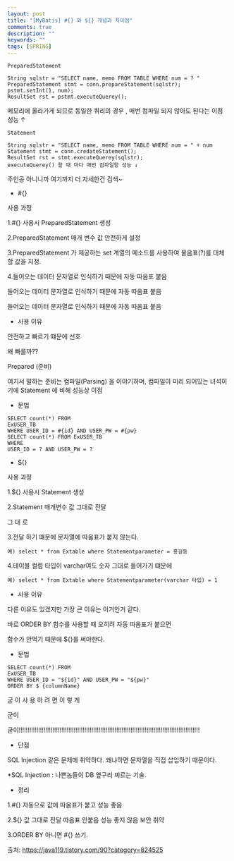 ```yaml
---
layout: post
title: "[MyBatis] #{} 와 ${} 개념과 차이점"
comments: true
description: ""
keywords: ""
tags: [SPRING]
---
```


```
PreparedStatement

String sqlstr = "SELECT name, memo FROM TABLE WHERE num = ? " 
PreparedStatement stmt = conn.prepareStatement(sqlstr); 
pstmt.setInt(1, num);
ResultSet rst = pstmt.executeQuerey(); 
```

메모리에 올라가게 되므로 동일한 쿼리의 경우 , 매번 컴파일 되지 않아도 된다는 이점 성능 ↑

 
```
Statement

String sqlstr = "SELECT name, memo FROM TABLE WHERE num = " + num 
Statement stmt = conn.credateStatement(); 
ResultSet rst = stmt.executeQuerey(sqlstr); 
executeQuerey() 할 때 마다 매번 컴파일함 성능 ↓
```
 

주인공 아니니까 여기까지 더 자세한건 검색~

 

- #{}
 

사용 과정

1.#{} 사용시 PreparedStatement 생성

2.PreparedStatement 매개 변수 값 안전하게 설정

3.PreparedStatement 가 제공하는 set 계열의 메소드를 사용하여 물음표(?)를 대체할 값을 지정.

4.들어오는 데이터 문자열로 인식하기 때문에 자동 따옴표 붙음

들어오는 데이터 문자열로 인식하기 때문에 자동 따옴표 붙음

들어오는 데이터 문자열로 인식하기 때문에 자동 따옴표 붙음

 
- 사용 이유

안전하고 빠르기 떄문에 선호

왜 빠를까??

Prepared (준비)

여기서 말하는 준비는 컴파일(Parsing) 을 이야기하며, 컴파일이 미리 되어있는 녀석이기에 Statement 에 비해 성능상 이점

 
- 문법

```
SELECT count(*) FROM 
ExUSER_TB
WHERE USER_ID = #{id} AND USER_PW = #{pw}
SELECT count(*) FROM ExUSER_TB 
WHERE 
USER_ID = ? AND USER_PW = ?
```


- ${}
 

사용 과정

1.${} 사용시 Statement 생성

2.Statement 매개변수 값 그대로 전달

그 대 로

3.전달 하기 떄문에 문자열에 따옴표가 붙지 않는다.

```
예) select * from Extable where Statementparameter = 홍길동
```

4.테이블 컬럼 타입이 varchar여도 숫자 그대로 들어가기 떄문에

```
예) select * from Extable where Statementparameter(varchar 타입) = 1
```
 

- 사용 이유

다른 이유도 있겠지만 가장 큰 이유는 이거인거 같다.

바로 ORDER BY 함수를 사용할 때 오히려 자동 따옴표가 붙으면

함수가 안먹기 때문에 ${}를 써야한다.

 
- 문법

```
SELECT count(*) FROM 
ExUSER_TB 
WHERE USER_ID = "${id}" AND USER_PW = "${pw}"
ORDER BY $ {columnName}
```

굳 이 사 용 하 려 면 이 렇 게

굳이

굳이!!!!!!!!!!!!!!!!!!!!!!!!!!!!!!!!!!!!!!!!!!!!!!!!!!!!!!!!!!!!!!!!!!!!!!!!!!!!!!!!!!!!!!!!!!!!!!!!!!!!!!

 
- 단점

SQL Injection 같은 문제에 취약하다. 왜냐하면 문자열을 직접 삽입하기 때문이다.

*SQL Injection : 나쁜놈들이 DB 옆구리 찌르는 기술.

 

- 정리

1.#{} 자동으로 값에 따옴표가 붙고 성능 좋음

2.${} 값 그대로 전달 따옴표 안붙음 성능 좋지 않음 보안 취약

3.ORDER BY 아니면 #{} 쓰기.


출처: https://java119.tistory.com/90?category=824525

